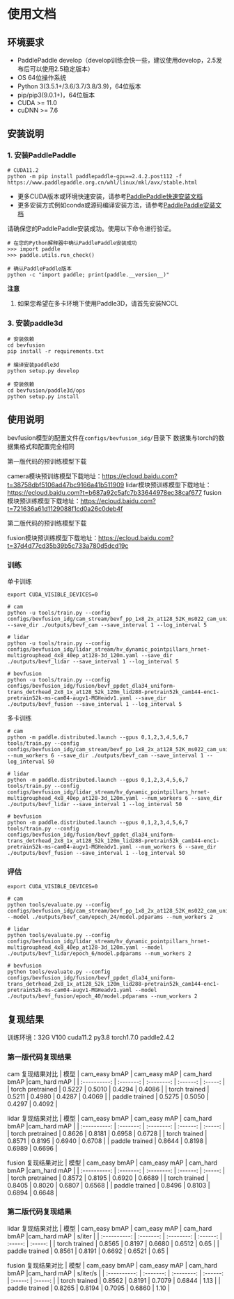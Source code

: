 # 使用文档

## 环境要求

- PaddlePaddle develop（develop训练会快一些，建议使用develop，2.5发布后可以使用2.5稳定版本）
- OS 64位操作系统
- Python 3(3.5.1+/3.6/3.7/3.8/3.9)，64位版本
- pip/pip3(9.0.1+)，64位版本
- CUDA >= 11.0
- cuDNN >= 7.6

## 安装说明

### 1. 安装PaddlePaddle

```
# CUDA11.2
python -m pip install paddlepaddle-gpu==2.4.2.post112 -f https://www.paddlepaddle.org.cn/whl/linux/mkl/avx/stable.html
```
- 更多CUDA版本或环境快速安装，请参考[PaddlePaddle快速安装文档](https://www.paddlepaddle.org.cn/install/quick)
- 更多安装方式例如conda或源码编译安装方法，请参考[PaddlePaddle安装文档](https://www.paddlepaddle.org.cn/documentation/docs/zh/install/index_cn.html)

请确保您的PaddlePaddle安装成功。使用以下命令进行验证。

```
# 在您的Python解释器中确认PaddlePaddle安装成功
>>> import paddle
>>> paddle.utils.run_check()

# 确认PaddlePaddle版本
python -c "import paddle; print(paddle.__version__)"
```
**注意**
1. 如果您希望在多卡环境下使用Paddle3D，请首先安装NCCL

### 3. 安装paddle3d

```
# 安装依赖
cd bevfusion
pip install -r requirements.txt

# 编译安装paddle3d
python setup.py develop

# 安装依赖
cd bevfusion/paddle3d/ops
python setup.py install
```

## 使用说明

bevfusion模型的配置文件在`configs/bevfusion_idg/`目录下
数据集与torch的数据集格式和配置完全相同

第一版代码的预训练模型下载

camera模块预训练模型下载地址：https://ecloud.baidu.com?t=38758dbf5106ad47bc9166a41b511909
lidar模块预训练模型下载地址：https://ecloud.baidu.com?t=b687a92c5afc7b33644978ec38caf677
fusion模块预训练模型下载地址：https://ecloud.baidu.com?t=721636a61d1129088f1cd0a26c0deb4f

第二版代码的预训练模型下载

fusion模块预训练模型下载地址：https://ecloud.baidu.com?t=37d4d77cd35b39b5c733a780d5dcd19c

### 训练
单卡训练
```
export CUDA_VISIBLE_DEVICES=0

# cam
python -u tools/train.py --config configs/bevfusion_idg/cam_stream/bevf_pp_1x8_2x_at128_52K_ms022_cam_uniform_grid_transformer_dla34_detrhead_120m_fpnc_bev144x144.yaml --save_dir ./outputs/bevf_cam --save_interval 1 --log_interval 5

# lidar
python -u tools/train.py --config configs/bevfusion_idg/lidar_stream/hv_dynamic_pointpillars_hrnet-multigrouphead_4x8_40ep_at128-3d_120m.yaml --save_dir ./outputs/bevf_lidar --save_interval 1 --log_interval 5

# bevfusion
python -u tools/train.py --config configs/bevfusion_idg/fusion/bevf_ppdet_dla34_uniform-trans_detrhead_2x8_1x_at128_52k_120m_lid288-pretrain52k_cam144-enc1-pretrain52k-ms-cam04-augv1-MGHeadv1.yaml --save_dir ./outputs/bevf_fusion --save_interval 1 --log_interval 5

```

多卡训练
```
# cam
python -m paddle.distributed.launch --gpus 0,1,2,3,4,5,6,7 tools/train.py --config configs/bevfusion_idg/cam_stream/bevf_pp_1x8_2x_at128_52K_ms022_cam_uniform_grid_transformer_dla34_detrhead_120m_fpnc_bev144x144.yaml --num_workers 6 --save_dir ./outputs/bevf_cam --save_interval 1 --log_interval 50

# lidar
python -m paddle.distributed.launch --gpus 0,1,2,3,4,5,6,7 tools/train.py --config configs/bevfusion_idg/lidar_stream/hv_dynamic_pointpillars_hrnet-multigrouphead_4x8_40ep_at128-3d_120m.yaml --num_workers 6 --save_dir ./outputs/bevf_lidar --save_interval 1 --log_interval 50

# bevfusion
python -m paddle.distributed.launch --gpus 0,1,2,3,4,5,6,7 tools/train.py --config configs/bevfusion_idg/fusion/bevf_ppdet_dla34_uniform-trans_detrhead_2x8_1x_at128_52k_120m_lid288-pretrain52k_cam144-enc1-pretrain52k-ms-cam04-augv1-MGHeadv1.yaml --num_workers 6 --save_dir ./outputs/bevf_fusion --save_interval 1 --log_interval 50
```

### 评估
```
export CUDA_VISIBLE_DEVICES=0

# cam
python tools/evaluate.py --config configs/bevfusion_idg/cam_stream/bevf_pp_1x8_2x_at128_52K_ms022_cam_uniform_grid_transformer_dla34_detrhead_120m_fpnc_bev144x144.yaml --model ./outputs/bevf_cam/epoch_24/model.pdparams --num_workers 2

# lidar
python tools/evaluate.py --config configs/bevfusion_idg/lidar_stream/hv_dynamic_pointpillars_hrnet-multigrouphead_4x8_40ep_at128-3d_120m.yaml --model ./outputs/bevf_lidar/epoch_6/model.pdparams --num_workers 2

# bevfusion
python tools/evaluate.py --config configs/bevfusion_idg/fusion/bevf_ppdet_dla34_uniform-trans_detrhead_2x8_1x_at128_52k_120m_lid288-pretrain52k_cam144-enc1-pretrain52k-ms-cam04-augv1-MGHeadv1.yaml --model ./outputs/bevf_fusion/epoch_40/model.pdparams --num_workers 2
```

## 复现结果
训练环境：32G V100 cuda11.2 py3.8 torch1.7.0  paddle2.4.2

### 第一版代码复现结果

cam
复现结果对比 
| 模型 |  cam_easy bmAP | cam_easy mAP | cam_hard bmAP |cam_hard mAP | 
| :----------: | :-------: | :--------: | :------: | :-----: | 
| torch pretrained |  0.5227 | 0.5010 | 0.4294 | 0.4086 | 
| torch trained | 0.5211 | 0.4980 | 0.4287 | 0.4069 | 
| paddle trained |  0.5275 | 0.5050 | 0.4297 | 0.4092 | 

lidar
复现结果对比 
| 模型 |  cam_easy bmAP | cam_easy mAP | cam_hard bmAP |cam_hard mAP | 
| :----------: | :-------: | :--------: | :------: | :-----: | 
| torch pretrained | 0.8626 | 0.8181 | 0.6958 | 0.6728 | 
| torch trained | 0.8571 | 0.8195 | 0.6940 | 0.6708 | 
| paddle trained | 0.8644 | 0.8198 | 0.6989 | 0.6696 | 

fusion
复现结果对比 
| 模型 |  cam_easy bmAP | cam_easy mAP | cam_hard bmAP |cam_hard mAP | 
| :----------: | :-------: | :--------: | :------: | :-----: | 
| torch pretrained |  0.8572 | 0.8195 | 0.6920 | 0.6689 | 
| torch trained | 0.8405 | 0.8020 | 0.6807 | 0.6568 | 
| paddle trained |  0.8496 | 0.8103 | 0.6894 | 0.6648 | 


### 第二版代码复现结果

lidar
复现结果对比 
| 模型 |  cam_easy bmAP | cam_easy mAP | cam_hard bmAP |cam_hard mAP | s/iter |
| :----------: | :-------: | :--------: | :------: | :-----: | :-----: | 
| torch trained | 0.8565 | 0.8197 | 0.6680 | 0.6512 | 0.65 | 
| paddle trained | 0.8561 | 0.8191 | 0.6692 | 0.6521 | 0.65 | 

fusion
复现结果对比 
| 模型 |  cam_easy bmAP | cam_easy mAP | cam_hard bmAP |cam_hard mAP | s/iter/s |
| :----------: | :-------: | :--------: | :------: | :-----: | :-----: | 
| torch trained | 0.8562 | 0.8191 | 0.7079 | 0.6844 | 1.13 | 
| paddle trained |  0.8265 | 0.8194 | 0.7095 | 0.6860 | 1.10 | 
